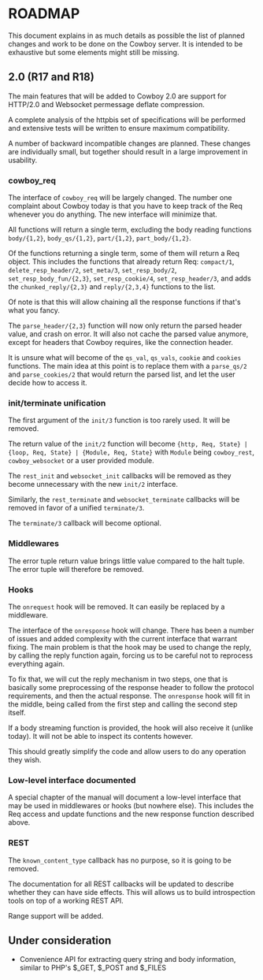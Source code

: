 ROADMAP
=======

This document explains in as much details as possible the
list of planned changes and work to be done on the Cowboy
server. It is intended to be exhaustive but some elements
might still be missing.

2.0 (R17 and R18)
-----------------

The main features that will be added to Cowboy 2.0 are support
for HTTP/2.0 and Websocket permessage deflate compression.

A complete analysis of the httpbis set of specifications
will be performed and extensive tests will be written to
ensure maximum compatibility.

A number of backward incompatible changes are planned. These
changes are individually small, but together should result
in a large improvement in usability.

### cowboy_req

The interface of `cowboy_req` will be largely changed. The
number one complaint about Cowboy today is that you have
to keep track of the Req whenever you do anything. The new
interface will minimize that.

All functions will return a single term, excluding the body
reading functions `body/{1,2}`, `body_qs/{1,2}`, `part/{1,2}`,
`part_body/{1,2}`.

Of the functions returning a single term, some of them will
return a Req object. This includes the functions that already
return Req: `compact/1`, `delete_resp_header/2`, `set_meta/3`,
`set_resp_body/2`, `set_resp_body_fun/{2,3}`, `set_resp_cookie/4`,
`set_resp_header/3`, and adds the `chunked_reply/{2,3}` and
`reply/{2,3,4}` functions to the list.

Of note is that this will allow chaining all the response
functions if that's what you fancy.

The `parse_header/{2,3}` function will now only return the
parsed header value, and crash on error. It will also not
cache the parsed value anymore, except for headers that Cowboy
requires, like the connection header.

It is unsure what will become of the `qs_val`, `qs_vals`,
`cookie` and `cookies` functions. The main idea at this point
is to replace them with a `parse_qs/2` and `parse_cookies/2`
that would return the parsed list, and let the user decide
how to access it.

### init/terminate unification

The first argument of the `init/3` function is too rarely used.
It will be removed.

The return value of the `init/2` function will become
`{http, Req, State} | {loop, Req, State} | {Module, Req, State}`
with `Module` being `cowboy_rest`, `cowboy_websocket` or a
user provided module.

The `rest_init` and `websocket_init` callbacks will be removed
as they become unnecessary with the new `init/2` interface.

Similarly, the `rest_terminate` and `websocket_terminate`
callbacks will be removed in favor of a unified `terminate/3`.

The `terminate/3` callback will become optional.

### Middlewares

The error tuple return value brings little value compared to
the halt tuple. The error tuple will therefore be removed.

### Hooks

The `onrequest` hook will be removed. It can easily be replaced
by a middleware.

The interface of the `onresponse` hook will change. There has
been a number of issues and added complexity with the current
interface that warrant fixing. The main problem is that the
hook may be used to change the reply, by calling the reply
function again, forcing us to be careful not to reprocess
everything again.

To fix that, we will cut the reply mechanism in two steps,
one that is basically some preprocessing of the response
header to follow the protocol requirements, and then the
actual response. The `onresponse` hook will fit in the
middle, being called from the first step and calling the
second step itself.

If a body streaming function is provided, the hook will
also receive it (unlike today). It will not be able to
inspect its contents however.

This should greatly simplify the code and allow users to
do any operation they wish.

### Low-level interface documented

A special chapter of the manual will document a low-level
interface that may be used in middlewares or hooks (but
nowhere else). This includes the Req access and update
functions and the new response function described above.

### REST

The `known_content_type` callback has no purpose, so it
is going to be removed.

The documentation for all REST callbacks will be updated
to describe whether they can have side effects. This will
allows us to build introspection tools on top of a working
REST API.

Range support will be added.

Under consideration
-------------------

 *  Convenience API for extracting query string and body
    information, similar to PHP's $_GET, $_POST and $_FILES
